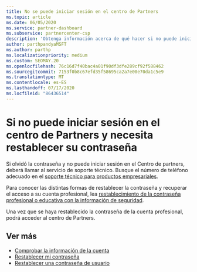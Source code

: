 ```yaml
---
title: No se puede iniciar sesión en el centro de Partners
ms.topic: article
ms.date: 06/05/2020
ms.service: partner-dashboard
ms.subservice: partnercenter-csp
description: 'Obtenga información acerca de qué hacer si no puede iniciar sesión en el centro de Partners: incluye información sobre el restablecimiento de la contraseña de la cuenta profesional o la contraseña de la cuenta educativa si la ha olvidado.'
author: parthpandyaMSFT
ms.author: parthp
ms.localizationpriority: medium
ms.custom: SEOMAY.20
ms.openlocfilehash: 76c16d7f40bac4a01f90df3dfe289cf92f588462
ms.sourcegitcommit: 7153f0b8c67efd35f58695ca2a7e00e70da1c5e9
ms.translationtype: MT
ms.contentlocale: es-ES
ms.lasthandoff: 07/17/2020
ms.locfileid: "86436514"
---
```

# <a name="if-you-cant-sign-into-partner-center-and-need-to-reset-your-password"></a>Si no puede iniciar sesión en el centro de Partners y necesita restablecer su contraseña

Si olvidó la contraseña y no puede iniciar sesión en el Centro de partners, deberá llamar al servicio de soporte técnico. Busque el número de teléfono adecuado en el [soporte técnico para productos empresariales](https://docs.microsoft.com/microsoft-365/admin/contact-support-for-business-products?view=o365-worldwide&tabs=phone#ID0EAADAAA=Phone_support_). 

Para conocer las distintas formas de restablecer la contraseña y recuperar el acceso a su cuenta profesional, lea [restablecimiento de la contraseña profesional o educativa con la información de seguridad](https://docs.microsoft.com/azure/active-directory/user-help/active-directory-passwords-update-your-own-password#how-to-change-your-password).

Una vez que se haya restablecido la contraseña de la cuenta profesional, podrá acceder al centro de Partners. 

## <a name="see-more"></a>Ver más

- [Comprobar la información de la cuenta](verification-responses.md)
- [Restablecer mi contraseña](reset-my-pasword.md)
- [Restablecer una contraseña de usuario](reset-a-user-password.md)

